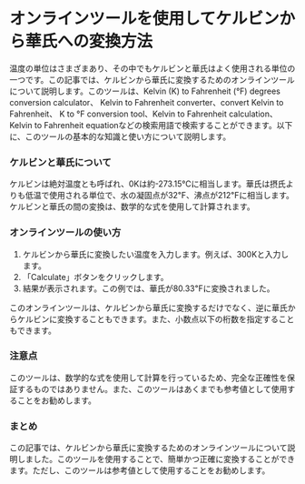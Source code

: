 オンラインツールを使用してケルビンから華氏への変換方法
===========================

温度の単位はさまざまあり、その中でもケルビンと華氏はよく使用される単位の一つです。この記事では、ケルビンから華氏に変換するためのオンラインツールについて説明します。このツールは、Kelvin (K) to Fahrenheit (°F) degrees conversion calculator、 Kelvin to Fahrenheit converter、convert Kelvin to Fahrenheit、 K to °F conversion tool、Kelvin to Fahrenheit calculation、Kelvin to Fahrenheit equationなどの検索用語で検索することができます。以下に、このツールの基本的な知識と使い方について説明します。

### ケルビンと華氏について

ケルビンは絶対温度とも呼ばれ、0Kは約-273.15℃に相当します。華氏は摂氏よりも低温で使用される単位で、水の凝固点が32℉、沸点が212℉に相当します。ケルビンと華氏の間の変換は、数学的な式を使用して計算されます。

### オンラインツールの使い方

1. ケルビンから華氏に変換したい温度を入力します。例えば、300Kと入力します。
2. 「Calculate」ボタンをクリックします。
3. 結果が表示されます。この例では、華氏が80.33℉に変換されました。

このオンラインツールは、ケルビンから華氏に変換するだけでなく、逆に華氏からケルビンに変換することもできます。また、小数点以下の桁数を指定することもできます。

### 注意点

このツールは、数学的な式を使用して計算を行っているため、完全な正確性を保証するものではありません。また、このツールはあくまでも参考値として使用することをお勧めします。

### まとめ

この記事では、ケルビンから華氏に変換するためのオンラインツールについて説明しました。このツールを使用することで、簡単かつ正確に変換することができます。ただし、このツールは参考値として使用することをお勧めします。